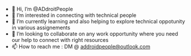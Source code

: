 - 👋 Hi, I’m @ADdroitPeople
- 👀 I’m interested in connecting with technical people
- 🌱 I’m currently learning and also helping to explore technical oppotunity in various assignements 
- 💞️ I’m looking to collaborate on any work opportunity where you need our help to connect with right resources
- 📫 How to reach me : DM @ addroidpeople@outlook.com

<!---
ADdroitPeople/ADdroitPeople is a ✨ special ✨ repository because its `README.md` (this file) appears on your GitHub profile.
You can click the Preview link to take a look at your changes.
--->
